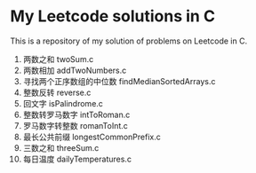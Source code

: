 # My Leetcode solutions in C

This is a repository of my solution of problems on Leetcode in C.

1. 两数之和 twoSum.c
2. 两数相加 addTwoNumbers.c
4. 寻找两个正序数组的中位数 findMedianSortedArrays.c
7. 整数反转 reverse.c
9. 回文字 isPalindrome.c
12. 整数转罗马数字 intToRoman.c
13. 罗马数字转整数 romanToInt.c
14. 最长公共前缀 longestCommonPrefix.c
15. 三数之和 threeSum.c
793. 每日温度 dailyTemperatures.c